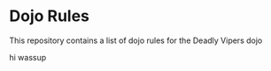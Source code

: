 Dojo Rules
==========

This repository contains a list of dojo rules for the Deadly Vipers dojo

hi wassup

